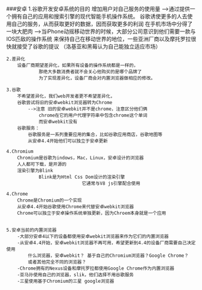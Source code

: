 ###安卓
	1.谷歌开发安卓系统的目的
		增加用户对自己服务的使用量
			-->通过提供一个拥有自己的应用和搜索引擎的现代智能手机操作系统。
				谷歌诱使更多的人去使用自己的服务，从而获取更好的数据，因而获取更多的利润
		在手机市场中分得了一块大肥肉
			-->当iPhone动摇移动世界的时候，大部分公司意识到他们需要一款与IOS匹敌的操作系统
				来保持自己在移动世界的地位，一些亚洲厂商以及摩托罗拉很快就接受了谷歌的提议
				（洛基亚和黑莓认为自己能独立适应市场）
			
	2.差异化
		设备厂商期望差异化，如果所有设备的操作系统都是一样的，
				那绝大多数消费者就不会关心他购买的是哪个品牌了
				为了实现差异化，设备厂商会对内置浏览器做相应的修改。
				
	3.谷歌
		不希望差异化，我们web开发者更不希望差异化，
		谷歌尝试将旧的安卓webkit浏览器转为Chrome
			-->注意 旧的安卓webkit并不是chrome，注意区分他们俩
				chrome在它的用户代理字符串中包含chrome这个单词
				而安卓webkit没有
		谷歌服务：
			谷歌服务是一系列重要应用的集合，比如谷歌应用商店，谷歌地图等
			从安卓4.4开始他们可以独立于安卓更新
				
	4.Chromium
		Chromium是谷歌为indows，Mac，Linux，安卓设计的浏览器
		人人都可下载，是开源的
		渲染引擎为Blink
				Blink是为Html Css Dom设计的渲染引擎
								它通常与V8 js引擎配合使用
				
	4.Chrome
		Chrome是Chromium的一个实现
		从安卓4.4开始谷歌使用Chrome来代替安卓webkit浏览器
		Chrome可以独立于安卓操作系统单独更新，因为Chroem本身就是一个应用
		
		
	5.安卓当前的内置浏览器
		-大部分安卓4以下的设备都使用安卓webkit浏览器来作为它们的内置浏览器
		-从安卓4.4开始，安卓webkit浏览器不再可用，希望更新到4.4的设备厂商需要自己决定使用
			什么浏览器，安卓webkit？ 基于自己的Chromium浏览器？Google Chrome？
			或者其他完全不同的浏览器？
		-Chrome拥有的Nexus设备和摩托罗拉都使用Google Chrome作为内置浏览器
		-亚马孙使用自己的浏览器，slik，他们选择不用谷歌服务
		-三星使用基于Chromium的三星 google浏览器
							
				





